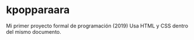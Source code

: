 # kpopparaara
Mi primer proyecto formal de programación (2019)
Usa HTML y CSS dentro del mismo documento.
